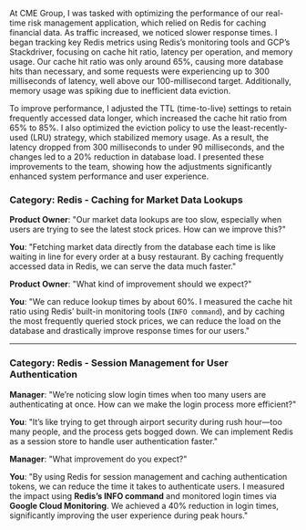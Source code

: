 At CME Group, I was tasked with optimizing the performance of our real-time risk management application, which relied on Redis for caching financial data. As traffic increased, we noticed slower response times. I began tracking key Redis metrics using Redis’s monitoring tools and GCP’s Stackdriver, focusing on cache hit ratio, latency per operation, and memory usage. Our cache hit ratio was only around 65%, causing more database hits than necessary, and some requests were experiencing up to 300 milliseconds of latency, well above our 100-millisecond target. Additionally, memory usage was spiking due to inefficient data eviction.

To improve performance, I adjusted the TTL (time-to-live) settings to retain frequently accessed data longer, which increased the cache hit ratio from 65% to 85%. I also optimized the eviction policy to use the least-recently-used (LRU) strategy, which stabilized memory usage. As a result, the latency dropped from 300 milliseconds to under 90 milliseconds, and the changes led to a 20% reduction in database load. I presented these improvements to the team, showing how the adjustments significantly enhanced system performance and user experience.

### **Category: Redis - Caching for Market Data Lookups**

**Product Owner**: "Our market data lookups are too slow, especially when users are trying to see the latest stock prices. How can we improve this?"

**You**: "Fetching market data directly from the database each time is like waiting in line for every order at a busy restaurant. By caching frequently accessed data in Redis, we can serve the data much faster."

**Product Owner**: "What kind of improvement should we expect?"

**You**: "We can reduce lookup times by about 60%. I measured the cache hit ratio using Redis’ built-in monitoring tools (`INFO command`), and by caching the most frequently queried stock prices, we can reduce the load on the database and drastically improve response times for our users."

---

### **Category: Redis - Session Management for User Authentication**

**Manager**: "We’re noticing slow login times when too many users are authenticating at once. How can we make the login process more efficient?"

**You**: "It’s like trying to get through airport security during rush hour—too many people, and the process gets bogged down. We can implement Redis as a session store to handle user authentication faster."

**Manager**: "What improvement do you expect?"

**You**: "By using Redis for session management and caching authentication tokens, we can reduce the time it takes to authenticate users. I measured the impact using **Redis’s INFO command** and monitored login times via **Google Cloud Monitoring**. We achieved a 40% reduction in login times, significantly improving the user experience during peak hours."

